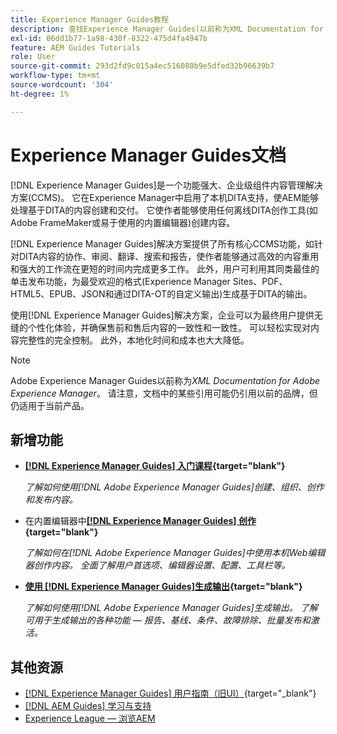 ```yaml
---
title: Experience Manager Guides教程
description: 查找Experience Manager Guides(以前称为XML Documentation for Adobe Experience Manager)的教程视频。 了解Experience Manager中的本机DITA支持和结构化创作。
exl-id: 06dd1b77-1a98-430f-8322-475d4fa4947b
feature: AEM Guides Tutorials
role: User
source-git-commit: 293d2fd9c015a4ec516080b9e5dfed32b96639b7
workflow-type: tm+mt
source-wordcount: '304'
ht-degree: 1%

---
```


# Experience Manager Guides文档

[!DNL Experience Manager Guides]是一个功能强大、企业级组件内容管理解决方案(CCMS)。 它在Experience Manager中启用了本机DITA支持，使AEM能够处理基于DITA的内容创建和交付。 它使作者能够使用任何离线DITA创作工具(如Adobe FrameMaker或易于使用的内置编辑器)创建内容。

[!DNL Experience Manager Guides]解决方案提供了所有核心CCMS功能，如针对DITA内容的协作、审阅、翻译、搜索和报告，使作者能够通过高效的内容重用和强大的工作流在更短的时间内完成更多工作。 此外，用户可利用其同类最佳的单击发布功能，为最受欢迎的格式(Experience Manager Sites、PDF、HTML5、EPUB、JSON和通过DITA-OT的自定义输出)生成基于DITA的输出。

使用[!DNL Experience Manager Guides]解决方案，企业可以为最终用户提供无缝的个性化体验，并确保售前和售后内容的一致性和一致性。 可以轻松实现对内容完整性的完全控制。 此外，本地化时间和成本也大大降低。

>[!NOTE]
> 
> Adobe Experience Manager Guides以前称为&#x200B;_XML Documentation for Adobe Experience Manager_。 请注意，文档中的某些引用可能仍引用以前的品牌，但仍适用于当前产品。

## 新增功能

* **[[!DNL Experience Manager Guides] 入门课程](https://experienceleague.adobe.com/docs/experience-manager-guides-learn/videos/getting-started/overview.html){target="blank"}**

  _了解如何使用[!DNL Adobe Experience Manager Guides]创建、组织、创作和发布内容。_

* 在内置编辑器中&#x200B;**[[!DNL Experience Manager Guides] 创作](https://experienceleague.adobe.com/docs/experience-manager-guides-learn/videos/advanced-user-guide/overview.html){target="blank"}**

  _了解如何在[!DNL Adobe Experience Manager Guides]中使用本机Web编辑器创作内容。 全面了解用户首选项、编辑器设置、配置、工具栏等。_

* **[使用 [!DNL Experience Manager Guides]生成输出](https://experienceleague.adobe.com/docs/experience-manager-guides-learn/videos/output-generation/overview.html){target="blank"}**

  _了解如何使用[!DNL Adobe Experience Manager Guides]生成输出。 了解可用于生成输出的各种功能 — 报告、基线、条件、故障排除、批量发布和激活。_


## 其他资源

* [[!DNL Experience Manager Guides] 用户指南（旧UI）](https://experienceleague.adobe.com/en/docs/experience-manager-guides/using-old-ui/overview){target="_blank"}
* [[!DNL AEM Guides] 学习与支持](https://helpx.adobe.com/support/xml-documentation-for-experience-manager.html)
* [Experience League — 浏览AEM](https://business.adobe.com/products/experience-manager/adobe-experience-manager.html)

